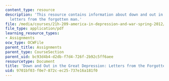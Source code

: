 ```yaml
---
content_type: resource
description: 'This resource contains information about down and out in the great depression:
  letters from the forgotten man.'
file: /media/courses/21h-209-america-in-depression-and-war-spring-2012/9701bf03f0e7872cec25737e16a181f0_MIT21H_209S12_downout.pdf
file_type: application/pdf
learning_resource_types:
- Assignments
ocw_type: OCWFile
parent_title: Assignments
parent_type: CourseSection
parent_uid: bc93d4b4-d2db-f7d4-726f-2b92c5ff6aee
resourcetype: Document
title: 'Down and Out in the Great Depression: Letters from the Forgotten Man '
uid: 9701bf03-f0e7-872c-ec25-737e16a181f0
---
```

